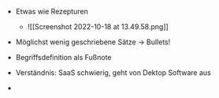 - Etwas wie Rezepturen
	- ![[Screenshot 2022-10-18 at 13.49.58.png]]
- Möglichst wenig geschriebene Sätze -> Bullets!
- Begriffsdefinition als Fußnote


- Verständnis: SaaS schwierig, geht von Dektop Software aus
- 